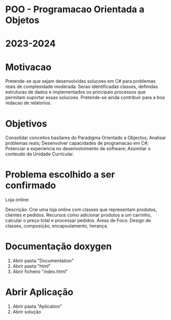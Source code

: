 # POO - Programacao Orientada a Objetos
# 2023-2024

# Motivacao 
Pretende-se que sejam desenvolvidas solucoes em C# para problemas reais de complexidade moderada. Serao identificadas classes, definidas estruturas de dados
e implementados os principais processos que permitam suportar essas solucoes.
Pretende-se ainda contribuir para a boa redacao de relatorios.

# Objetivos
Consolidar conceitos basilares do Paradigma Orientado a Objectos;
Analisar problemas reais;
Desenvolver capacidades de programacao em C#;
Potenciar a experiencia no desenvolvimento de software;
Assimilar o conteudo da Unidade Curricular.

# Problema escolhido a ser confirmado
Loja online:

Descrição: Crie uma loja online com classes que representam produtos, clientes e pedidos. Recursos como adicionar produtos a um carrinho, calcular o preço total e processar pedidos.
Áreas de Foco: Design de classes, composição, encapsulamento, herança.

# Documentação doxygen
1. Abrir pasta "Documentation"
2. Abrir pasta "html"
3. Abrir ficheiro "index.html"

# Abrir Aplicação
1. Abrir pasta "Aplication"
2. Abrir solução


